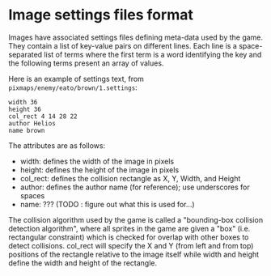 Image settings files format
===========================

Images have associated settings files defining meta-data used by the game.
They contain a list of key-value pairs on different lines. Each line is a
space-separated list of terms where the first term is a word identifying the
key and the following terms present an array of values.

Here is an example of settings text, from `pixmaps/enemy/eato/brown/1.settings`:

~~~~~~~~~~~~~~~~~~~~~~~~~~~~~~~~~~~~~~~~
width 36
height 36
col_rect 4 14 28 22
author Helios
name brown
~~~~~~~~~~~~~~~~~~~~~~~~~~~~~~~~~~~~~~~~

The attributes are as follows:

* width: defines the width of the image in pixels
* height: defines the height of the image in pixels
* col_rect: defines the collision rectangle as X, Y, Width, and Height
* author: defines the author name (for reference); use underscores for spaces
* name: ??? (TODO : figure out what this is used for...)

The collision algorithm used by the game is called a "bounding-box collision
detection algorithm", where all sprites in the game are given a "box" (i.e.
rectangular constraint) which is checked for overlap with other boxes to
detect collisions. col_rect will specify the X and Y (from left and from top)
positions of the rectangle relative to the image itself while width and height
define the width and height of the rectangle.
